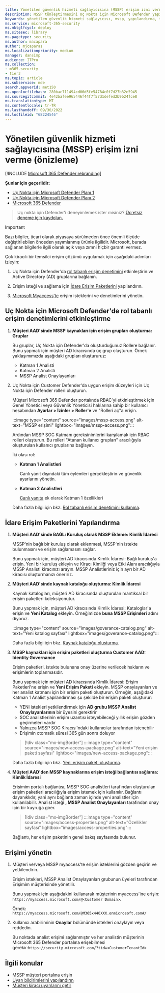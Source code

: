 ```yaml
---
title: Yönetilen güvenlik hizmeti sağlayıcısına (MSSP) erişim izni verme
description: MSSP tümleştirmesini Uç Nokta için Microsoft Defender yapılandırmak için gerekli adımları uygulayın
keywords: yönetilen güvenlik hizmeti sağlayıcısı, mssp, yapılandırma, tümleştirme
ms.service: microsoft-365-security
ms.mktglfcycl: deploy
ms.sitesec: library
ms.pagetype: security
ms.author: macapara
author: mjcaparas
ms.localizationpriority: medium
manager: dansimp
audience: ITPro
ms.collection:
- m365-security
- tier3
ms.topic: article
ms.subservice: mde
search.appverid: met150
ms.openlocfilehash: 280bac711494cd06d5fe54784e0f7d27b32e5945
ms.sourcegitcommit: 4e42bafee965446f44f7f57d1defed2b9b24fce8
ms.translationtype: MT
ms.contentlocale: tr-TR
ms.lasthandoff: 09/30/2022
ms.locfileid: "68224546"
---
```

# <a name="grant-managed-security-service-provider-mssp-access-preview"></a>Yönetilen güvenlik hizmeti sağlayıcısına (MSSP) erişim izni verme (önizleme)

[!INCLUDE [Microsoft 365 Defender rebranding](../../includes/microsoft-defender.md)]

**Şunlar için geçerlidir:**
- [Uç Nokta için Microsoft Defender Planı 1](https://go.microsoft.com/fwlink/p/?linkid=2154037)
- [Uç Nokta için Microsoft Defender Planı 2](https://go.microsoft.com/fwlink/p/?linkid=2154037)
- [Microsoft 365 Defender](https://go.microsoft.com/fwlink/?linkid=2118804)

> Uç nokta için Defender'i deneyimlemek ister misiniz? [Ücretsiz deneme için kaydolun.](https://signup.microsoft.com/create-account/signup?products=7f379fee-c4f9-4278-b0a1-e4c8c2fcdf7e&ru=https://aka.ms/MDEp2OpenTrial?ocid=docs-mssp-support-abovefoldlink)

> [!IMPORTANT]
> Bazı bilgiler, ticari olarak piyasaya sürülmeden önce önemli ölçüde değiştirilebilen önceden yayımlanmış ürünle ilgilidir. Microsoft, burada sağlanan bilgilerle ilgili olarak açık veya zımni hiçbir garanti vermez.

Çok kiracılı bir temsilci erişim çözümü uygulamak için aşağıdaki adımları izleyin:

1. Uç Nokta için Defender'da [rol tabanlı erişim denetimini](rbac.md) etkinleştirin ve Active Directory (AD) gruplarına bağlanın.

2. Erişim isteği ve sağlama için [İdare Erişim Paketlerini](/azure/active-directory/governance/identity-governance-overview) yapılandırın.

3. [Microsoft Myaccess'te](/azure/active-directory/governance/entitlement-management-request-approve) erişim isteklerini ve denetimlerini yönetin.

## <a name="enable-role-based-access-controls-in-microsoft-defender-for-endpoint"></a>Uç Nokta için Microsoft Defender'de rol tabanlı erişim denetimlerini etkinleştirme

1. **Müşteri AAD'sinde MSSP kaynakları için erişim grupları oluşturma: Gruplar**

    Bu gruplar, Uç Nokta için Defender'da oluşturduğunuz Rollere bağlanır. Bunu yapmak için müşteri AD kiracısında üç grup oluşturun. Örnek yaklaşımımızda aşağıdaki grupları oluştururuz:

    - Katman 1 Analisti
    - Katman 2 Analisti
    - MSSP Analist Onaylayanları

2. Uç Nokta için Customer Defender'da uygun erişim düzeyleri için Uç Nokta için Defender rolleri oluşturun.

    Müşteri Microsoft 365 Defender portalında RBAC'yi etkinleştirmek için Genel Yönetici veya Güvenlik Yöneticisi haklarına sahip bir kullanıcı hesabından **Ayarlar > İzinler > Roller'e** ve "Rolleri aç"a erişin.

    :::image type="content" source="images/mssp-access.png" alt-text="MSSP erişimi" lightbox="images/mssp-access.png":::

    Ardından MSSP SOC Katmanı gereksinimlerini karşılamak için RBAC rolleri oluşturun. Bu rolleri "Atanan kullanıcı grupları" aracılığıyla oluşturulan kullanıcı gruplarına bağlayın.

    İki olası rol:

    - **Katman 1 Analistleri**

      Canlı yanıt dışındaki tüm eylemleri gerçekleştirin ve güvenlik ayarlarını yönetin.

    - **Katman 2 Analistleri**

      [Canlı yanıta](live-response.md) ek olarak Katman 1 özellikleri

    Daha fazla bilgi için bkz. [Rol tabanlı erişim denetimini kullanma](rbac.md).

## <a name="configure-governance-access-packages"></a>İdare Erişim Paketlerini Yapılandırma

1. **Müşteri AAD'sinde BAĞLı Kuruluş olarak MSSP Ekleme: Kimlik İdaresi**

    MSSP'nin bağlı bir kuruluş olarak eklenmesi, MSSP'nin istekte bulunmasını ve erişim sağlamasını sağlar.

    Bunu yapmak için, müşteri AD kiracısında Kimlik İdaresi: Bağlı kuruluş'a erişin. Yeni bir kuruluş ekleyin ve Kiracı Kimliği veya Etki Alanı aracılığıyla MSSP Analisti kiracınızı arayın. MSSP Analistleriniz için ayrı bir AD kiracısı oluşturmanızı öneririz.

2. **Müşteri AAD'sinde kaynak kataloğu oluşturma: Kimlik İdaresi**

    Kaynak katalogları, müşteri AD kiracısında oluşturulan mantıksal bir erişim paketleri koleksiyonutur.

    Bunu yapmak için, müşteri AD kiracısında Kimlik İdaresi: Kataloglar'a erişin ve **Yeni Katalog** ekleyin. Örneğimizde **buna MSSP Erişimleri** adını diyoruz.

    :::image type="content" source="images/goverance-catalog.png" alt-text="Yeni katalog sayfası" lightbox="images/goverance-catalog.png":::

    Daha fazla bilgi için bkz. [Kaynak kataloğu oluşturma](/azure/active-directory/governance/entitlement-management-catalog-create).

3. **MSSP kaynakları için erişim paketleri oluşturma Customer AAD: Identity Governance**

    Erişim paketleri, istekte bulunana onay üzerine verilecek hakların ve erişimlerin toplanmasıdır.

    Bunu yapmak için müşteri AD kiracısında Kimlik İdaresi: Erişim Paketleri'ne erişin ve **Yeni Erişim Paketi** ekleyin. MSSP onaylayanları ve her analist katmanı için bir erişim paketi oluşturun. Örneğin, aşağıdaki Katman 1 Analist yapılandırması şu şekilde bir erişim paketi oluşturur:

    - YENI istekleri yetkilendirmek için **AD grubu MSSP Analist Onaylayanlarının** bir üyesini gerektirir
    - SOC analistlerinin erişim uzantısı isteyebileceği yıllık erişim gözden geçirmeleri vardır
    - Yalnızca MSSP SOC Kiracısı'ndaki kullanıcılar tarafından istenebilir
    - Erişimin otomatik süresi 365 gün sonra doluyor

    > [!div class="mx-imgBorder"]
    > :::image type="content" source="images/new-access-package.png" alt-text="Yeni erişim paketi sayfası" lightbox="images/new-access-package.png":::

    Daha fazla bilgi için bkz. [Yeni erişim paketi oluşturma](/azure/active-directory/governance/entitlement-management-access-package-create).

4. **Müşteri AAD'den MSSP kaynaklarına erişim isteği bağlantısı sağlama: Kimlik İdaresi**

    Erişimim portalı bağlantısı, MSSP SOC analistleri tarafından oluşturulan erişim paketleri aracılığıyla erişim istemek için kullanılır. Bağlantı dayanıklıdır, yani aynı bağlantı zaman içinde yeni analistler için kullanılabilir. Analist isteği **, MSSP Analist Onaylayanları** tarafından onay için bir kuyruğa girer.

    > [!div class="mx-imgBorder"]
    > :::image type="content" source="images/access-properties.png" alt-text="Özellikler sayfası" lightbox="images/access-properties.png":::

    Bağlantı, her erişim paketinin genel bakış sayfasında bulunur.

## <a name="manage-access"></a>Erişimi yönetin

1. Müşteri ve/veya MSSP myaccess'te erişim isteklerini gözden geçirin ve yetkilendirin.

    Erişim istekleri, MSSP Analist Onaylayanları grubunun üyeleri tarafından Erişimim müşterisinde yönetilir.

    Bunu yapmak için aşağıdakini kullanarak müşterinin myaccess'ine erişin: `https://myaccess.microsoft.com/@<Customer Domain>`.

    Örnek: `https://myaccess.microsoft.com/@M365x440XXX.onmicrosoft.com#/`

2. Kullanıcı arabiriminin **Onaylar** bölümünde istekleri onaylayın veya reddedin.

    Bu noktada analist erişimi sağlanmıştır ve her analistin müşterinin Microsoft 365 Defender portalına erişebilmesi gerekir:`https://security.microsoft.com/?tid=<CustomerTenantId>`

## <a name="related-topics"></a>İlgili konular

- [MSSP müşteri portalına erişin](access-mssp-portal.md)
- [Uyarı bildirimlerini yapılandırın](configure-mssp-notifications.md)
- [Müşteri kiracı uyarılarını getir](fetch-alerts-mssp.md)
